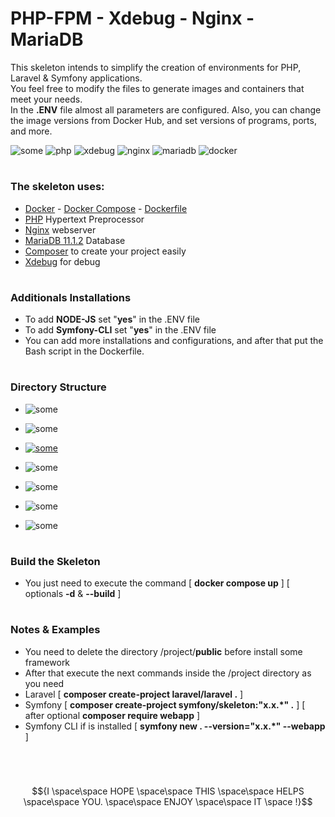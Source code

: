# PHP-FPM - Xdebug - Nginx - MariaDB

This skeleton intends to simplify the creation of environments for PHP, Laravel & Symfony applications.\
You feel free to modify the files to generate images and containers that meet your needs.\
In the <b>.ENV</b> file almost all parameters are configured. Also, you can change the image versions from Docker Hub, and set versions of programs, ports, and more.

![some](https://img.shields.io/badge/DEFAULT_VERSIONS-ab530f)
![php](https://img.shields.io/badge/PHP_FPM-8.1-brightgreen.svg)
![xdebug](https://img.shields.io/badge/Xdebug-3.2.2-brightgreen.svg)
![nginx](https://img.shields.io/badge/nginx-1.25-brightgreen.svg)
![mariadb](https://img.shields.io/badge/MariaDB-11.1.1-brightgreen.svg)
![docker](https://img.shields.io/badge/Docker-compose-brightgreen.svg)

#
### The skeleton uses:

* [Docker](https://www.docker.com) - [Docker Compose](https://docs.docker.com/compose) - [Dockerfile](https://docs.docker.com/engine/reference/builder/)
* [PHP](https://php.net) Hypertext Preprocessor
* [Nginx](https://nginx.org) webserver
* [MariaDB 11.1.2](https://mariadb.org) Database
* [Composer](https://getcomposer.org) to create your project easily
* [Xdebug](https://xdebug.org) for debug

#
### Additionals Installations

* To add <b>NODE-JS</b> set "<b>yes</b>" in the .ENV file
* To add <b>Symfony-CLI</b> set "<b>yes</b>" in the .ENV file
* You can add more installations and configurations, and after that put the Bash script in the Dockerfile.

#
### Directory Structure

* ![some](https://img.shields.io/badge/docker-%20files%20to%20configure%20the%20environment.%20[%20Dockerfile,%20nginx.conf,%20xdebug.ini,%20php_overrides.ini%20]-e1e5e6)

* ![some](https://img.shields.io/badge/project-%20this%20is%20the%20root%20directory%20for%20your%20application-e1e5e6)

* [![some](https://img.shields.io/badge/vscode-%20replacement%20file%20when%20you%20create%20a%20launch.json%20.%20<<%20Click%20Here%20to%20see%20how%20to%20build%20it>>-e1e5e6)](https://code.visualstudio.com/docs/editor/debugging#_launch-configurations)

* ![some](https://img.shields.io/badge/xdebug-%20here%20Xdebug%20saves%20the%20logs.%20Usually,%20you%20will%20need%20to%20empty%20this%20directory%20to%20free%20space-e1e5e6)

* ![some](https://img.shields.io/badge/mariadb-%20this%20directory%20is%20created%20when%20you%20build%20the%20skeleton%20first%20time-e1e5e6)

* ![some](https://img.shields.io/badge/.env-%20configuration%20variables%20of%20environment-e1e5e6)

* ![some](https://img.shields.io/badge/docker_compose_yml-%20settings%20of%20docker%20services-e1e5e6)

#
### Build the Skeleton

* You just need to execute the command [ <b>docker compose up</b> ] [ optionals <b>-d</b> & <b>--build</b> ]

#
### Notes & Examples

* You need to delete the directory /project/<b>public</b> before install some framework
* After that execute the next commands inside the /project directory as you need
* Laravel [ <b>composer create-project laravel/laravel .</b> ]
* Symfony [ <b>composer create-project symfony/skeleton:"x.x.*" .</b> ] [ after optional <b>composer require webapp</b> ]
* Symfony CLI if is installed [ <b>symfony new . --version="x.x.*" --webapp</b> ]
  
#

<br/>

$${I \space\space HOPE \space\space THIS \space\space HELPS \space\space YOU. \space\space ENJOY \space\space IT \space !}$$
